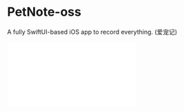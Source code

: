 # PetNote-oss
A fully SwiftUI-based iOS app to record everything. (爱宠记)

<iframe src="//player.bilibili.com/player.html?isOutside=true&aid=1755918232&bvid=BV1Q4421S7Bx&cid=1593767032&p=1" scrolling="no" border="0" frameborder="no" framespacing="0" allowfullscreen="true"></iframe>
